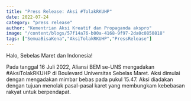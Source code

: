 ```yaml
---
title: "Press Release: Aksi #TolakRKUHP"
date: 2022-07-24
category: "press release"
author: "Kementrian Aksi Kreatif dan Propaganda akspro"
image: "/content/blogs/57f14a76-b00a-4168-9f97-2da0c0850818"
tags: ["SemuaBisaKena","AksiTolakRKUHP","PressRelease"]
---
```


Halo, Sebelas Maret dan Indonesia!

Pada tanggal 16 Juli 2022, Aliansi BEM se-UNS mengadakan #AksiTolakRKUHP di Boulevard Universitas Sebelas Maret. Aksi dimulai dengan mengadakan mimbar bebas pada pukul 15.47. Aksi diadakan dengan tujuan menolak pasal-pasal karet yang membungkam kebebasan rakyat untuk berpendapat.
